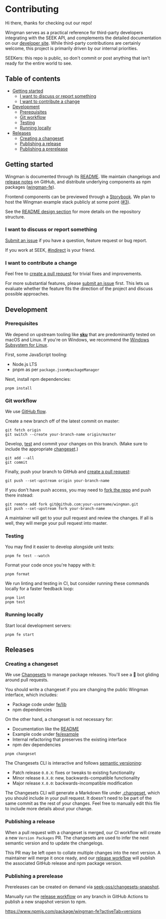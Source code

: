 # Contributing

Hi there, thanks for checking out our repo!

Wingman serves as a practical reference for third-party developers integrating with the SEEK API,
and complements the detailed documentation on our [developer site].
While third-party contributions are certainly welcome,
this project is primarily driven by our internal priorities.

SEEKers: this repo is public,
so don't commit or post anything that isn't ready for the entire world to see.

## Table of contents

- [Getting started](#getting-started)
  - [I want to discuss or report something](#i-want-to-discuss-or-report-something)
  - [I want to contribute a change](#i-want-to-contribute-a-change)
- [Development](#development)
  - [Prerequisites](#prerequisites)
  - [Git workflow](#git-workflow)
  - [Testing](#testing)
  - [Running locally](#running-locally)
- [Releases](#releases)
  - [Creating a changeset](#creating-a-changeset)
  - [Publishing a release](#publishing-a-release)
  - [Publishing a prerelease](#publishing-a-prerelease)

## Getting started

Wingman is documented through its [README](/README.md).
We maintain changelogs and [release notes] on GitHub,
and distribute underlying components as npm packages ([wingman-fe]).

Frontend components can be previewed through a [Storybook].
We plan to host the Wingman example stack publicly at some point ([#3](https://github.com/seek-oss/wingman/issues/3)).

See the [README design section] for more details on the repository structure.

### I want to discuss or report something

[Submit an issue] if you have a question, feature request or bug report.

If you work at SEEK, [#indirect] is your friend.

### I want to contribute a change

Feel free to [create a pull request] for trivial fixes and improvements.

For more substantial features, please [submit an issue] first.
This lets us evaluate whether the feature fits the direction of the project and discuss possible approaches.

## Development

### Prerequisites

We depend on upstream tooling like **[sku]** that are predominantly tested on macOS and Linux.
If you're on Windows, we recommend the [Windows Subsystem for Linux].

First, some JavaScript tooling:

- Node.js LTS
- pnpm as per `package.json#packageManager`

Next, install npm dependencies:

```shell
pnpm install
```

### Git workflow

We use [GitHub flow](https://guides.github.com/introduction/flow/).

Create a new branch off of the latest commit on master:

```shell
git fetch origin
git switch --create your-branch-name origin/master
```

Develop, [test](#testing) and commit your changes on this branch.
(Make sure to include the appropriate [changeset](#creating-a-changeset).)

```shell
git add --all
git commit
```

Finally, push your branch to GitHub and [create a pull request]:

```shell
git push --set-upstream origin your-branch-name
```

If you don't have push access,
you may need to [fork the repo] and push there instead:

```shell
git remote add fork git@github.com:your-username/wingman.git
git push --set-upstream fork your-branch-name
```

A maintainer will get to your pull request and review the changes.
If all is well, they will merge your pull request into master.

### Testing

You may find it easier to develop alongside unit tests:

```shell
pnpm fe test --watch
```

Format your code once you're happy with it:

```shell
pnpm format
```

We run linting and testing in CI,
but consider running these commands locally for a faster feedback loop:

```shell
pnpm lint
pnpm test
```

### Running locally

Start local development servers:

```shell
pnpm fe start
```

## Releases

### Creating a changeset

We use [Changesets] to manage package releases.
You'll see a 🦋 bot gliding around pull requests.

You should write a changeset if you are changing the public Wingman interface,
which includes:

- Package code under [fe/lib](/fe/lib)
- npm dependencies

On the other hand,
a changeset is not necessary for:

- Documentation like the [README](/README.md)
- Example code under [fe/example](/fe/example)
- Internal refactoring that preserves the existing interface
- npm dev dependencies

```shell
pnpm changeset
```

The Changesets CLI is interactive and follows [semantic versioning]:

- Patch release `0.0.X`: fixes or tweaks to existing functionality
- Minor release `0.X.0`: new, backwards-compatible functionality
- Major release `X.0.0`: backwards-incompatible modification

The Changesets CLI will generate a Markdown file under [.changeset](/.changeset),
which you should include in your pull request.
It doesn't need to be part of the same commit as the rest of your changes.
Feel free to manually edit this file to include more details about your change.

### Publishing a release

When a pull request with a changeset is merged,
our CI workflow will create a new `Version Packages` PR.
The changesets are used to infer the next semantic version and to update the changelogs.

This PR may be left open to collate multiple changes into the next version.
A maintainer will merge it once ready,
and our [release workflow] will publish the associated GitHub release and npm package version.

### Publishing a prerelease

Prereleases can be created on demand via [seek-oss/changesets-snapshot].

Manually run the [release workflow] on any branch in GitHub Actions to publish a new snapshot version to npm.

<https://www.npmjs.com/package/wingman-fe?activeTab=versions>

[#indirect]: https://seekchat.slack.com/channels/indirect
[changesets]: https://github.com/atlassian/changesets
[create a pull request]: https://github.com/seek-oss/wingman/compare
[developer site]: https://developer.seek.com
[fork the repo]: https://github.com/seek-oss/wingman/fork
[readme design section]: https://github.com/seek-oss/wingman#design
[release notes]: https://github.com/seek-oss/wingman/releases
[release workflow]: https://github.com/seek-oss/wingman/actions/workflows/release.yml
[seek-oss/changesets-snapshot]: https://github.com/seek-oss/changesets-snapshot
[semantic versioning]: https://semver.org/
[sku]: https://github.com/seek-oss/sku
[storybook]: https://seek-oss.github.io/wingman/
[submit an issue]: https://github.com/seek-oss/wingman/issues/new/choose
[windows subsystem for linux]: https://en.wikipedia.org/wiki/Windows_Subsystem_for_Linux
[wingman-fe]: https://www.npmjs.com/package/wingman-fe
